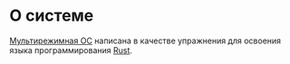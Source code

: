# О системе

[Мультирежимная ОС](Targets.md) написана в качестве упражнения для освоения языка программирования [Rust](Rust.md).
